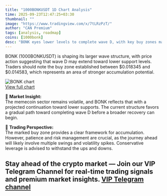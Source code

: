 ```yaml
---
title: "1000BONKUSDT 1D Chart Analysis"
time: 2025-09-23T12:47:25+03:30
thumbnail: ""
image: "https://www.tradingview.com/x/7tLRzPzT/"
author: "CAN Premium"
tags: [analysis, roadmap]
coins: [1000bonk]
desc: "BONK eyes lower levels to complete wave D, with key buy zones marked for strategic accumulation."
---
```


BONK (1000BONKUSDT) is shaping its larger wave structure, with price action suggesting that wave D may extend toward lower support levels. Traders should note the buy zone established between $0.018345 and $0.014583, which represents an area of stronger accumulation potential.  

![BONK chart](https://www.tradingview.com/x/7tLRzPzT/)  
[View full chart](https://www.tradingview.com/x/7tLRzPzT/)  

🚀 **Market Insight:**  
The memecoin sector remains volatile, and BONK reflects that with a projected continuation toward lower supports. The current structure favors a gradual path toward completing wave D before a broader recovery can begin.  

📌 **Trading Perspective:**  
The marked buy zone provides a clear framework for accumulation. However, patience and risk management are crucial, as the journey ahead will likely involve multiple swings and volatility spikes. Conservative leverage is advised to withstand the ups and downs.  

Stay ahead of the crypto market — Join our VIP Telegram Channel for real-time trading signals and premium market insights.
[VIP Telegram channel](https://t.me/+2znhsiCGpI81MzQ0)
---
